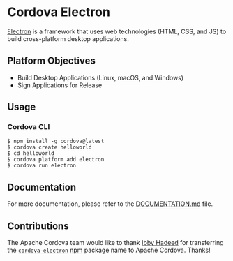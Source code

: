 <!--
#
# Licensed to the Apache Software Foundation (ASF) under one
# or more contributor license agreements.  See the NOTICE file
# distributed with this work for additional information
# regarding copyright ownership.  The ASF licenses this file
# to you under the Apache License, Version 2.0 (the
# "License"); you may not use this file except in compliance
# with the License.  You may obtain a copy of the License at
#
# http://www.apache.org/licenses/LICENSE-2.0
#
# Unless required by applicable law or agreed to in writing,
# software distributed under the License is distributed on an
# "AS IS" BASIS, WITHOUT WARRANTIES OR CONDITIONS OF ANY
#  KIND, either express or implied.  See the License for the
# specific language governing permissions and limitations
# under the License.
#
-->

# Cordova Electron

[Electron](https://electronjs.org) is a framework that uses web technologies (HTML, CSS, and JS) to build cross-platform desktop applications.

## Platform Objectives

- Build Desktop Applications (Linux, macOS, and Windows)
- Sign Applications for Release

## Usage

### Cordova CLI

```shell
$ npm install -g cordova@latest
$ cordova create helloworld
$ cd helloworld
$ cordova platform add electron
$ cordova run electron
```

<!-- 
@todo investigate standalone implementation. The current implementation uses paths that cordova-cli understands while standalone does not recognize them. As the standalone implementation does not work as expected in the current release and is not targeted for this release, please use cordova-cli.

## Standalone
1. Download the latest release from: [Apache Release Distribution](https://dist.apache.org/repos/dist/release/cordova/platforms/)
2. Extract `cordova-electron-#.#.#.tgz`.
3. Change the working directory to the extracted package.
4. Install package dependencies.

    `npm install`

5. Create new project with standalone binaries.

```
$ ./bin/create helloworld
$ cd helloworld
$ ./cordova/run
```
-->

## Documentation

For more documentation, please refer to the [DOCUMENTATION.md](./DOCUMENTATION.md) file.

## Contributions

The Apache Cordova team would like to thank [Ibby Hadeed](https://www.npmjs.com/~ihadeed) for transferring the [`cordova-electron`](https://www.npmjs.com/package/cordova-electron) [npm](https://npmjs.com) package name to Apache Cordova. Thanks!
